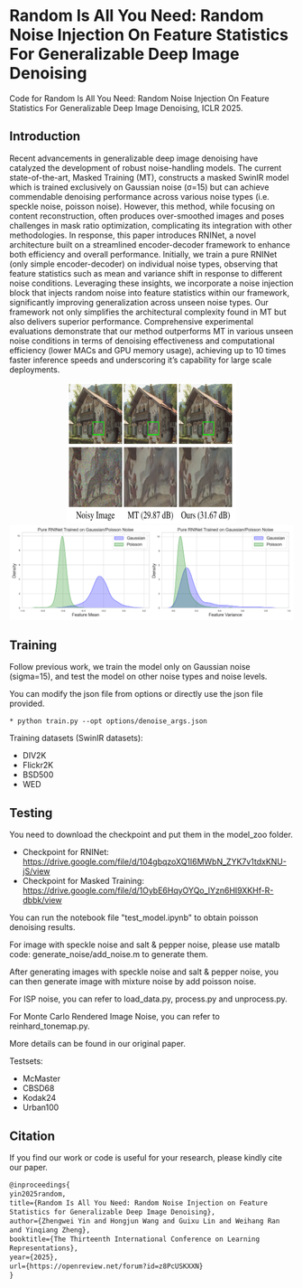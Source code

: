 # Random Is All You Need: Random Noise Injection On Feature Statistics For Generalizable Deep Image Denoising

Code for Random Is All You Need: Random Noise Injection On Feature Statistics For Generalizable Deep Image Denoising, ICLR 2025.

## Introduction

Recent advancements in generalizable deep image denoising have catalyzed the development of robust noise-handling models. The current state-of-the-art, Masked Training (MT), constructs a masked SwinIR model which is trained exclusively on Gaussian noise (σ=15) but can achieve commendable denoising performance across various noise types (i.e. speckle noise, poisson noise). However, this method, while focusing on content reconstruction, often produces over-smoothed images and poses challenges in mask ratio optimization, complicating its integration with other methodologies. In response, this paper introduces RNINet, a novel architecture built on a streamlined encoder-decoder framework to enhance both efficiency and overall performance. Initially, we train a pure RNINet (only simple encoder-decoder) on individual noise types, observing that feature statistics such as mean and variance shift in response to different noise conditions. Leveraging these insights, we incorporate a noise injection block that injects random noise into feature statistics within our framework, significantly improving generalization across unseen noise types. Our framework not only simplifies the architectural complexity found in MT but also delivers superior performance. Comprehensive experimental evaluations demonstrate that our method outperforms MT in various unseen noise conditions in terms of denoising effectiveness and computational efficiency (lower MACs and GPU memory usage), achieving up to 10 times faster inference speeds and underscoring it’s capability for large scale deployments.

<p align="center">
  <img src="./figs/fig1.png" alt="熊猫" width="300" height="250" />
  <img src="./figs/feature_shift.png" alt="熊猫2" width="580" />
</p>

## Training

Follow previous work, we train the model only on Gaussian noise (sigma=15), and test the model on other noise types and noise levels.

You can modify the json file from options or directly use the json file provided.
```
* python train.py --opt options/denoise_args.json
```

Training datasets (SwinIR datasets): 

* DIV2K
* Flickr2K
* BSD500
* WED

## Testing

You need to download the checkpoint and put them in the model_zoo folder.

* Checkpoint for RNINet: https://drive.google.com/file/d/104gbqzoXQ1l6MWbN_ZYK7v1tdxKNU-jS/view
* Checkpoint for Masked Training: https://drive.google.com/file/d/1OybE6HqyOYQo_lYzn6HI9XKHf-R-dbbk/view

You can run the notebook file "test_model.ipynb" to obtain poisson denoising results.

For image with speckle noise and salt & pepper noise, please use matalb code: generate_noise/add_noise.m to generate them.

After generating images with speckle noise and salt & pepper noise, you can then generate image with mixture noise by add poisson noise.

For ISP noise, you can refer to load_data.py, process.py and unprocess.py.

For Monte Carlo Rendered Image Noise, you can refer to reinhard_tonemap.py.

More details can be found in our original paper.

Testsets:

* McMaster
* CBSD68
* Kodak24
* Urban100
  
## Citation
If you find our work or code is useful for your research, please kindly cite our paper.
```
@inproceedings{
yin2025random,
title={Random Is All You Need: Random Noise Injection on Feature Statistics for Generalizable Deep Image Denoising},
author={Zhengwei Yin and Hongjun Wang and Guixu Lin and Weihang Ran and Yinqiang Zheng},
booktitle={The Thirteenth International Conference on Learning Representations},
year={2025},
url={https://openreview.net/forum?id=z8PcUSKXXN}
}
```

